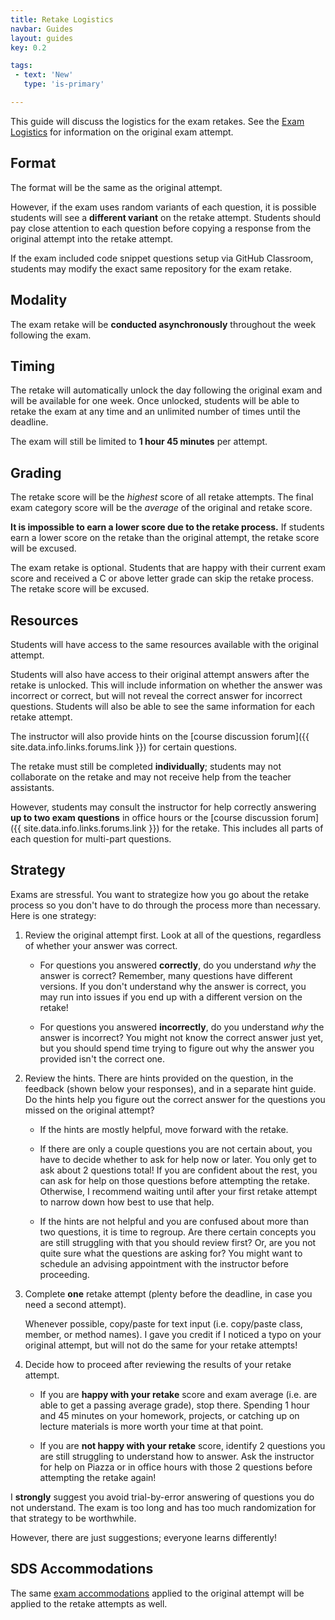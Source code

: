 ```yaml
---
title: Retake Logistics
navbar: Guides
layout: guides
key: 0.2

tags:
 - text: 'New'
   type: 'is-primary'

---
```


This guide will discuss the logistics for the exam retakes. See the [Exam Logistics](exam-logistics.html) for information on the original exam attempt.

## Format

The format will be the same as the original attempt.

However, if the exam uses random variants of each question, it is possible students will see a **different variant** on the retake attempt. Students should pay close attention to each question before copying a response from the original attempt into the retake attempt.

If the exam included code snippet questions setup via GitHub Classroom, students may modify the exact same repository for the exam retake.

## Modality

The exam retake will be **conducted asynchronously** throughout the week following the exam.

## Timing

The retake will automatically unlock the day following the original exam and will be available for one week. Once unlocked, students will be able to retake the exam at any time and an unlimited number of times until the deadline.

The exam will still be limited to **1 hour 45 minutes** per attempt.

## Grading

The retake score will be the *highest* score of all retake attempts. The final exam category score will be the *average* of the original and retake score.

**It is impossible to earn a lower score due to the retake process.** If students earn a lower score on the retake than the original attempt, the retake score will be excused.

The exam retake is optional. Students that are happy with their current exam score and received a C or above letter grade can skip the retake process. The retake score will be excused.

## Resources

Students will have access to the same resources available with the original attempt.

Students will also have access to their original attempt answers after the retake is unlocked. This will include information on whether the answer was incorrect or correct, but will not reveal the correct answer for incorrect questions. Students will also be able to see the same information for each retake attempt.

The instructor will also provide hints on the [course discussion forum]({{ site.data.info.links.forums.link }}) for certain questions.

The retake must still be completed **individually**; students may not collaborate on the retake and may not receive help from the teacher assistants.

However, students may consult the instructor for help correctly answering **up to two exam questions** in office hours or the [course discussion forum]({{ site.data.info.links.forums.link }}) for the retake. This includes all parts of each question for multi-part questions.

## Strategy

Exams are stressful. You want to strategize how you go about the retake process so you don't have to do through the process more than necessary. Here is one strategy:

  1. Review the original attempt first. Look at all of the questions, regardless of whether your answer was correct.

      - For questions you answered **correctly**, do you understand *why* the answer is correct? Remember, many questions have different versions. If you don't understand why the answer is correct, you may run into issues if you end up with a different version on the retake!

      - For questions you answered **incorrectly**, do you understand *why* the answer is incorrect? You might not know the correct answer just yet, but you should spend time trying to figure out why the answer you provided isn't the correct one.

  2. Review the hints. There are hints provided on the question, in the feedback (shown below your responses), and in a separate hint guide. Do the hints help you figure out the correct answer for the questions you missed on the original attempt?

      - If the hints are mostly helpful, move forward with the retake.

      - If there are only a couple questions you are not certain about, you have to decide whether to ask for help now or later. You only get to ask about 2 questions total! If you are confident about the rest, you can ask for help on those questions before attempting the retake. Otherwise, I recommend waiting until after your first retake attempt to narrow down how best to use that help.

      - If the hints are not helpful and you are confused about more than two questions, it is time to regroup. Are there certain concepts you are still struggling with that you should review first? Or, are you not quite sure what the questions are asking for? You might want to schedule an advising appointment with the instructor before proceeding.

  3. Complete **one** retake attempt (plenty before the deadline, in case you need a second attempt).

      Whenever possible, copy/paste for text input (i.e. copy/paste class, member, or method names). I gave you credit if I noticed a typo on your original attempt, but will not do the same for your retake attempts!

  4. Decide how to proceed after reviewing the results of your retake attempt.

      - If you are **happy with your retake** score and exam average (i.e. are able to get a passing average grade), stop there. Spending 1 hour and 45 minutes on your homework, projects, or catching up on lecture materials is more worth your time at that point.

      - If you are **not happy with your retake** score, identify 2 questions you are still struggling to understand how to answer. Ask the instructor for help on Piazza or in office hours with those 2 questions before attempting the retake again!

I **strongly** suggest you avoid trial-by-error answering of questions you do not understand. The exam is too long and has too much randomization for that strategy to be worthwhile.

However, there are just suggestions; everyone learns differently!

## SDS Accommodations

The same [exam accommodations](https://myusf.usfca.edu/sds/exam-accommodations) applied to the original attempt will be applied to the retake attempts as well.
